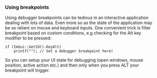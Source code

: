 ### Using breakpoints
Using debugger breakpoints can be tedious in an interactive application dealing with lots of data. Even more so as the state of the application may be so reliant on mouse and keyboard inputs. One convenient trick is filter breakpoint based on custom conditions, e.g checking for the Alt key modifier to be pressed:

```
if (ImGui::GetIO().KeyAlt)
    printf(""); // Set a debugger breakpoint here!
```

So you can setup your UI state for debugging (open windows, mouse position, active action etc.) and then only when you press ALT your breakpoint will trigger.
